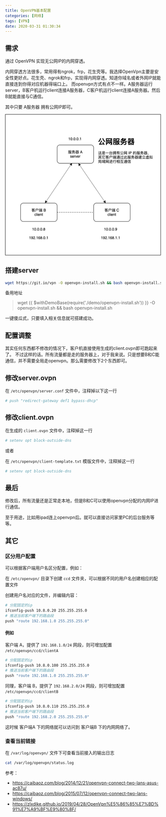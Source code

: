 ```yaml
---
title: OpenVPN基本配置
categories: [网络]
tags: [VPN]
date: 2020-03-31 01:30:34
---
```


<!-- more -->

## 需求

通过 OpenVPN 实现无公网IP的内网穿透。

内网穿透方法很多，常用得有ngrok，frp，花生壳等。我选择OpenVpn主要是安全性更好点。花生壳、ngrok和frp，实现得内网穿透。知道你域名或者外网IP就能直接连到你得对应机器得端口上。
而openvpn方式有点不一样。A服务器运行server，B客户机运行client连接A服务器，C客户机运行client连接A服务器。然后B就能直接与C通信。

其中只要 A服务器 拥有公网IP即可。

![简单的架构图](./images/server.png)

## 搭建server

```sh
wget https://git.io/vpn -O openvpn-install.sh && bash openvpn-install.sh
```

备用地址

> wget {{ $withDemoBase(require('./demo/openvpn-install.sh')) }} -O openvpn-install.sh && bash openvpn-install.sh

一键傻瓜式，只要填入相关信息就可搭建成功。

## 配置调整

其实任何东西都不修改的情况下，客户机直接使用生成的client.ovpn即可跑起来了。
不过这样的话。所有流量都是走的服务器上，对于我来说。只是想要B和C能通信，并不需要全局走openvpn。那么需要修改下2个东西即可。

## 修改server.ovpn

在 `/etc/openvpn/server.conf` 文件中，注释掉以下这一行

```sh
# push "redirect-gateway def1 bypass-dhcp"
```

## 修改client.ovpn

在生成的 `client.ovpn` 文件中，注释掉这一行

```sh
# setenv opt block-outside-dns
```

或者

在 `/etc/openvpn/client-template.txt` 模版文件中，注释掉这一行

```sh
# setenv opt block-outside-dns
```

## 最后

修改后，所有流量还是正常走本地，但是B和C可以使用openvpn分配的内网IP进行通信。

至于用途，比如用ipad连上openvpn后。就可以直接访问家里PC的后台服务等等。

## 其它

### 区分用户配置

可以根据客户端用户名区分配置，例如：

在 `/etc/openvpn/` 目录下创建 `ccd` 文件夹，可以根据不同的用户名创建相应的配置文件

创建用户名对应的文件，并编辑内容：

```sh
# 分配固定的ip
ifconfig-push 10.8.0.20 255.255.255.0
# 推送当前客户端下的路由段
push "route 192.168.1.0 255.255.255.0"
```

#### 例如

客户端 A，提供了 `192.168.1.0/24` 网段，则可增加配置 `/etc/openvpn/ccd/clientA`

```sh
# 分配固定的ip
ifconfig-push 10.8.0.100 255.255.255.0
# 推送当前客户端下的路由段
push "route 192.168.1.0 255.255.255.0"
```

同理，客户端 B，提供了 `192.168.2.0/24` 网段，则可增加配置 `/etc/openvpn/ccd/clientB`

```sh
# 分配固定的ip
ifconfig-push 10.8.0.110 255.255.255.0
# 推送当前客户端下的路由段
push "route 192.168.2.0 255.255.255.0"
```

这时候 客户端A 下的网络就可以访问到 客户端B 下的内网网络了。

### 查看当前链接

在 `/var/log/openvpn/` 文件下可查看当前接入的输出日志

```sh
cat /var/log/openvpn/status.log
```

参考：

- <https://caibaoz.com/blog/2014/12/21/openvpn-connect-two-lans-asus-ac87u/>
- <https://caibaoz.com/blog/2015/07/12/openvpn-connect-two-lans-windows/>
- <https://zlxdike.github.io/2019/04/28/OpenVpn%E5%86%85%E7%BD%91%E7%A9%BF%E9%80%8F/>
